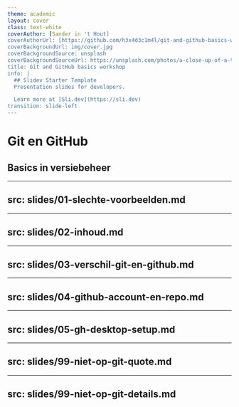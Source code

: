 ```yaml
---
theme: academic
layout: cover
class: text-white
coverAuthor: [Sander in 't Hout]
coverAuthorUrl: [https://github.com/h3x4d3c1m4l/git-and-github-basics-workshop-slides]
coverBackgroundUrl: img/cover.jpg
coverBackgroundSource: unsplash
coverBackgroundSourceUrl: https://unsplash.com/photos/a-close-up-of-a-text-description-on-a-computer-screen-842ofHC6MaI
title: Git and GitHub basics workshop
info: |
  ## Slidev Starter Template
  Presentation slides for developers.

  Learn more at [Sli.dev](https://sli.dev)
transition: slide-left
---
```


# Git en GitHub

## <lucide-git-branch /> Basics in versiebeheer

---
src: slides/01-slechte-voorbeelden.md
---

---
src: slides/02-inhoud.md
---

---
src: slides/03-verschil-git-en-github.md
---

---
src: slides/04-github-account-en-repo.md
---

---
src: slides/05-gh-desktop-setup.md
---

---
src: slides/99-niet-op-git-quote.md
---

---
src: slides/99-niet-op-git-details.md
---
